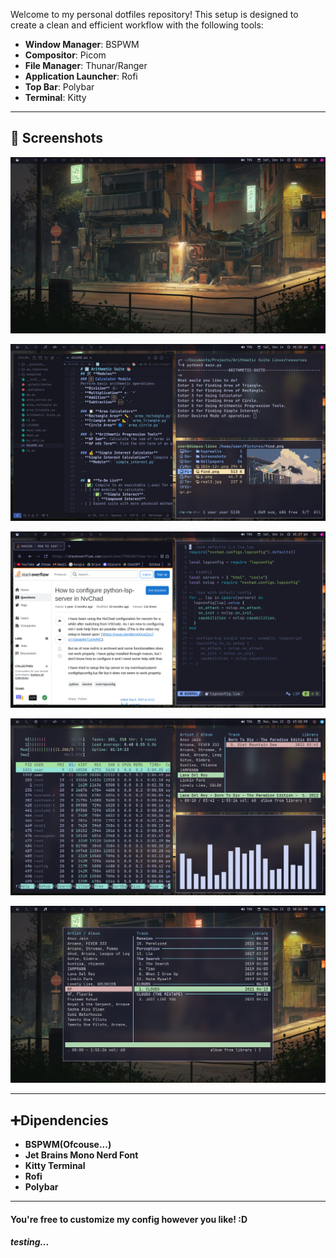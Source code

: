 
Welcome to my personal dotfiles repository! This setup is designed to create a clean and efficient workflow with the following tools:

- **Window Manager**: BSPWM
- **Compositor**: Picom
- **File Manager**: Thunar/Ranger
- **Application Launcher**: Rofi
- **Top Bar**: Polybar
- **Terminal**: Kitty

---

## 📸 Screenshots

![Desktop](./desktop.png)

![Terminal ](./term.png)

![Tiling Preview 1](./tiled.png)

![Tiling Preview 2](./2.png)

![Tilling Preview 3](./3.png)

---

## ➕Dipendencies                       
- **BSPWM(Ofcouse...)**
- **Jet Brains Mono Nerd Font**
- **Kitty Terminal**
- **Rofi**
- **Polybar**

---
#### You're free to customize my config however you like! :D

##### testing...
